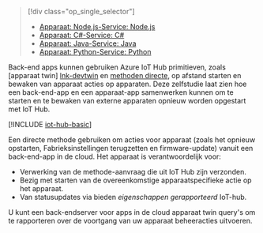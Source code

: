 > [!div class="op_single_selector"]
> * [Apparaat: Node.js-Service: Node.js](../articles/iot-hub/iot-hub-node-node-device-management-get-started.md)
> * [Apparaat: C#-Service: C#](../articles/iot-hub/iot-hub-csharp-csharp-device-management-get-started.md)
> * [Apparaat: Java-Service: Java](../articles/iot-hub/iot-hub-java-java-device-management-getstarted.md)
> * [Apparaat: Python-Service: Python](../articles/iot-hub/iot-hub-python-python-device-management-get-started.md)

Back-end apps kunnen gebruiken Azure IoT Hub primitieven, zoals [apparaat twin] [ lnk-devtwin] en [methoden directe][lnk-c2dmethod], op afstand starten en bewaken van apparaat acties op apparaten. Deze zelfstudie laat zien hoe een back-end-app en een apparaat-app samenwerken kunnen om te starten en te bewaken van externe apparaten opnieuw worden opgestart met IoT Hub.

[!INCLUDE [iot-hub-basic](iot-hub-basic-whole.md)]

Een directe methode gebruiken om acties voor apparaat (zoals het opnieuw opstarten, Fabrieksinstellingen terugzetten en firmware-update) vanuit een back-end-app in de cloud. Het apparaat is verantwoordelijk voor:

* Verwerking van de methode-aanvraag die uit IoT Hub zijn verzonden.
* Bezig met starten van de overeenkomstige apparaatspecifieke actie op het apparaat.
* Van statusupdates via bieden *eigenschappen gerapporteerd* IoT-hub.

U kunt een back-endserver voor apps in de cloud apparaat twin query's om te rapporteren over de voortgang van uw apparaat beheeracties uitvoeren.

[lnk-devtwin]: ../articles/iot-hub/iot-hub-devguide-device-twins.md
[lnk-c2dmethod]: ../articles/iot-hub/iot-hub-devguide-direct-methods.md
